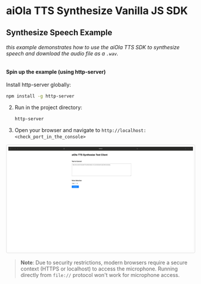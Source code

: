 # aiOla TTS Synthesize Vanilla JS SDK
## Synthesize Speech Example

###### this example demonstrates how to use the aiOla TTS SDK to synthesize speech and download the audio file as a `.wav`.

#### Spin up the example (using http-server)

Install http-server globally:
   ```bash
   npm install -g http-server
   ```
2. Run in the project directory:
   ```bash
   http-server
   ```
3. Open your browser and navigate to `http://localhost:<check_port_in_the_console>`

<img src="image.png" style="border: 1px solid #ddd; border-radius: 4px; padding: 5px;" />

> **Note**: Due to security restrictions, modern browsers require a secure context (HTTPS or localhost) to access the microphone. Running directly from `file://` protocol won't work for microphone access.